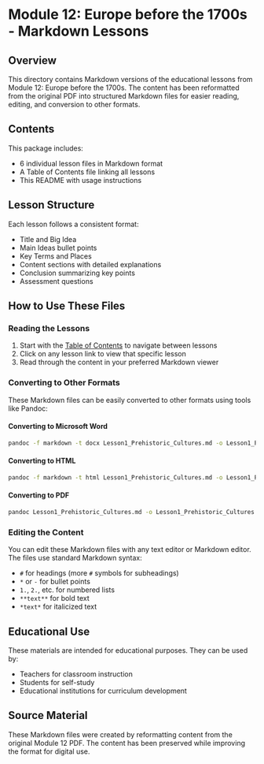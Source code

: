 # Module 12: Europe before the 1700s - Markdown Lessons

## Overview

This directory contains Markdown versions of the educational lessons from Module 12: Europe before the 1700s. The content has been reformatted from the original PDF into structured Markdown files for easier reading, editing, and conversion to other formats.

## Contents

This package includes:
- 6 individual lesson files in Markdown format
- A Table of Contents file linking all lessons
- This README with usage instructions

## Lesson Structure

Each lesson follows a consistent format:
- Title and Big Idea
- Main Ideas bullet points
- Key Terms and Places
- Content sections with detailed explanations
- Conclusion summarizing key points
- Assessment questions

## How to Use These Files

### Reading the Lessons

1. Start with the [Table of Contents](Table_of_Contents.md) to navigate between lessons
2. Click on any lesson link to view that specific lesson
3. Read through the content in your preferred Markdown viewer

### Converting to Other Formats

These Markdown files can be easily converted to other formats using tools like Pandoc:

#### Converting to Microsoft Word

```bash
pandoc -f markdown -t docx Lesson1_Prehistoric_Cultures.md -o Lesson1_Prehistoric_Cultures.docx
```

#### Converting to HTML

```bash
pandoc -f markdown -t html Lesson1_Prehistoric_Cultures.md -o Lesson1_Prehistoric_Cultures.html
```

#### Converting to PDF

```bash
pandoc Lesson1_Prehistoric_Cultures.md -o Lesson1_Prehistoric_Cultures.pdf
```

### Editing the Content

You can edit these Markdown files with any text editor or Markdown editor. The files use standard Markdown syntax:

- `#` for headings (more `#` symbols for subheadings)
- `*` or `-` for bullet points
- `1.`, `2.`, etc. for numbered lists
- `**text**` for bold text
- `*text*` for italicized text

## Educational Use

These materials are intended for educational purposes. They can be used by:
- Teachers for classroom instruction
- Students for self-study
- Educational institutions for curriculum development

## Source Material

These Markdown files were created by reformatting content from the original Module 12 PDF. The content has been preserved while improving the format for digital use.